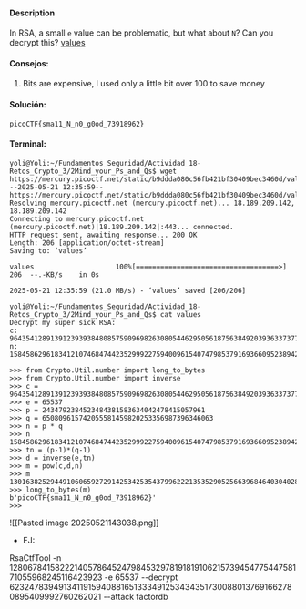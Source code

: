#### Description

In RSA, a small `e` value can be problematic, but what about `N`? Can you decrypt this? [values](https://mercury.picoctf.net/static/b9ddda080c56fb421bf30409bec3460d/values)


#### Consejos:
1.  Bits are expensive, I used only a little bit over 100 to save money

#### Solución:
```
picoCTF{sma11_N_n0_g0od_73918962}
```

#### Terminal:
```
yoli@Yoli:~/Fundamentos_Seguridad/Actividad_18-Retos_Crypto_3/2Mind_your_Ps_and_Qs$ wget https://mercury.picoctf.net/static/b9ddda080c56fb421bf30409bec3460d/values
--2025-05-21 12:35:59--  https://mercury.picoctf.net/static/b9ddda080c56fb421bf30409bec3460d/values
Resolving mercury.picoctf.net (mercury.picoctf.net)... 18.189.209.142, 18.189.209.142
Connecting to mercury.picoctf.net (mercury.picoctf.net)|18.189.209.142|:443... connected.
HTTP request sent, awaiting response... 200 OK
Length: 206 [application/octet-stream]
Saving to: ‘values’

values                    100%[===================================>]     206  --.-KB/s    in 0s

2025-05-21 12:35:59 (21.0 MB/s) - ‘values’ saved [206/206]

yoli@Yoli:~/Fundamentos_Seguridad/Actividad_18-Retos_Crypto_3/2Mind_your_Ps_and_Qs$ cat values
Decrypt my super sick RSA:
c: 964354128913912393938480857590969826308054462950561875638492039363373779803642185
n: 1584586296183412107468474423529992275940096154074798537916936609523894209759157543

```

```
>>> from Crypto.Util.number import long_to_bytes
>>> from Crypto.Util.number import inverse
>>> c = 964354128913912393938480857590969826308054462950561875638492039363373779803642185
>>> e = 65537
>>> p = 2434792384523484381583634042478415057961
>>> q = 650809615742055581459820253356987396346063
>>> n = p * q
>>> n
1584586296183412107468474423529992275940096154074798537916936609523894209759157543
>>> tn = (p-1)*(q-1)
>>> d = inverse(e,tn)
>>> m = pow(c,d,n)
>>> m
13016382529449106065927291425342535437996222135352905256639684640304028661985917
>>> long_to_bytes(m)
b'picoCTF{sma11_N_n0_g0od_73918962}'
>>>
```
![[Pasted image 20250521143038.png]]


* EJ:

RsaCtfTool -n 1280678415822214057864524798453297819181910621573945477544758171055968245116423923 -e 65537 --decrypt 62324783949134119159408816513334912534343517300880137691662780895409992760262021 --attack factordb
